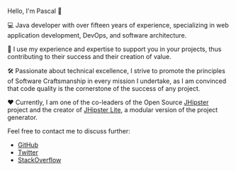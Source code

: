 Hello, I'm Pascal 👋

💻 Java developer with over fifteen years of experience, specializing in web application development, DevOps, and software architecture.

🚀 I use my experience and expertise to support you in your projects, thus contributing to their success and their creation of value.

🛠️ Passionate about technical excellence, I strive to promote the principles of Software Craftsmanship in every mission I undertake, as I am convinced that code quality is the cornerstone of the success of any project.

❤️ Currently, I am one of the co-leaders of the Open Source [JHipster](https://www.jhipster.tech/) project and the creator of [JHipster Lite](https://github.com/jhipster/jhipster-lite), a modular version of the project generator.

Feel free to contact me to discuss further:

- [GitHub](https://github.com/pascalgrimaud)
- [Twitter](https://twitter.com/pascalgrimaud)
- [StackOverflow](https://stackoverflow.com/)
